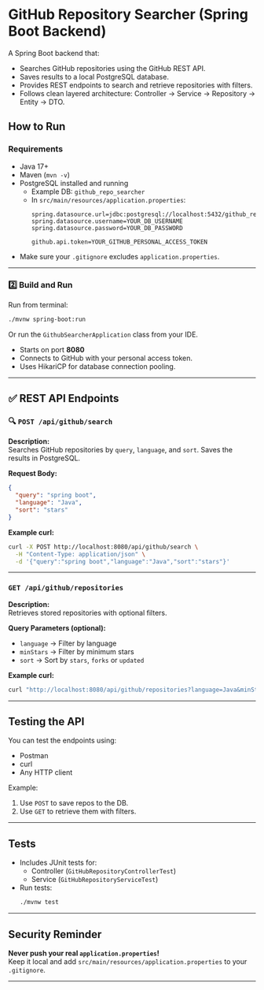 #  GitHub Repository Searcher (Spring Boot Backend)

A Spring Boot backend that:
- Searches GitHub repositories using the GitHub REST API.
- Saves results to a local PostgreSQL database.
- Provides REST endpoints to search and retrieve repositories with filters.
- Follows clean layered architecture: Controller → Service → Repository → Entity → DTO.

## How to Run

### Requirements
- Java 17+  
- Maven (`mvn -v`)  
- PostgreSQL installed and running  
  - Example DB: `github_repo_searcher`
  - In `src/main/resources/application.properties`:
    ```properties
    spring.datasource.url=jdbc:postgresql://localhost:5432/github_repo_searcher
    spring.datasource.username=YOUR_DB_USERNAME
    spring.datasource.password=YOUR_DB_PASSWORD

    github.api.token=YOUR_GITHUB_PERSONAL_ACCESS_TOKEN
    ```
- Make sure your `.gitignore` excludes `application.properties`.

---

### 2️⃣ Build and Run

Run from terminal:
```bash
./mvnw spring-boot:run
```

Or run the `GithubSearcherApplication` class from your IDE.

- Starts on port **8080**
- Connects to GitHub with your personal access token.
- Uses HikariCP for database connection pooling.

---

## ✅ REST API Endpoints

### 🔍 `POST /api/github/search`

**Description:**  
Searches GitHub repositories by `query`, `language`, and `sort`. Saves the results in PostgreSQL.

**Request Body:**
```json
{
  "query": "spring boot",
  "language": "Java",
  "sort": "stars"
}
```

**Example curl:**
```bash
curl -X POST http://localhost:8080/api/github/search \
  -H "Content-Type: application/json" \
  -d '{"query":"spring boot","language":"Java","sort":"stars"}'
```

---

###  `GET /api/github/repositories`

**Description:**  
Retrieves stored repositories with optional filters.

**Query Parameters (optional):**
- `language` → Filter by language
- `minStars` → Filter by minimum stars
- `sort` → Sort by `stars`, `forks` or `updated`

**Example curl:**
```bash
curl "http://localhost:8080/api/github/repositories?language=Java&minStars=50&sort=stars"
```

---

##  Testing the API

You can test the endpoints using:
- Postman
- curl
- Any HTTP client

Example:
1. Use `POST` to save repos to the DB.
2. Use `GET` to retrieve them with filters.

---

##  Tests

- Includes JUnit tests for:
  - Controller (`GitHubRepositoryControllerTest`)
  - Service (`GitHubRepositoryServiceTest`)
- Run tests:
  ```bash
  ./mvnw test
  ```


---

##  Security Reminder

**Never push your real `application.properties`!**  
Keep it local and add `src/main/resources/application.properties` to your `.gitignore`.

---
